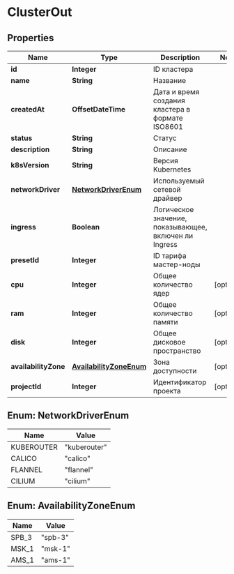 

# ClusterOut


## Properties

| Name | Type | Description | Notes |
|------------ | ------------- | ------------- | -------------|
|**id** | **Integer** | ID кластера |  |
|**name** | **String** | Название |  |
|**createdAt** | **OffsetDateTime** | Дата и время создания кластера в формате ISO8601 |  |
|**status** | **String** | Статус |  |
|**description** | **String** | Описание |  |
|**k8sVersion** | **String** | Версия Kubernetes |  |
|**networkDriver** | [**NetworkDriverEnum**](#NetworkDriverEnum) | Используемый сетевой драйвер |  |
|**ingress** | **Boolean** | Логическое значение, показывающее, включен ли Ingress |  |
|**presetId** | **Integer** | ID тарифа мастер-ноды |  |
|**cpu** | **Integer** | Общее количество ядер |  [optional] |
|**ram** | **Integer** | Общее количество памяти |  [optional] |
|**disk** | **Integer** | Общее дисковое пространство |  [optional] |
|**availabilityZone** | [**AvailabilityZoneEnum**](#AvailabilityZoneEnum) | Зона доступности |  [optional] |
|**projectId** | **Integer** | Идентификатор проекта |  [optional] |



## Enum: NetworkDriverEnum

| Name | Value |
|---- | -----|
| KUBEROUTER | &quot;kuberouter&quot; |
| CALICO | &quot;calico&quot; |
| FLANNEL | &quot;flannel&quot; |
| CILIUM | &quot;cilium&quot; |



## Enum: AvailabilityZoneEnum

| Name | Value |
|---- | -----|
| SPB_3 | &quot;spb-3&quot; |
| MSK_1 | &quot;msk-1&quot; |
| AMS_1 | &quot;ams-1&quot; |



